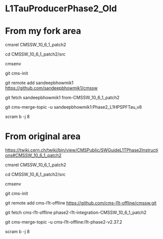 # L1TauProducerPhase2_Old


# From my fork area


cmsrel CMSSW_10_6_1_patch2

cd CMSSW_10_6_1_patch2/src

cmsenv

git cms-init



git remote add sandeepbhowmik1 https://github.com/sandeepbhowmik1/cmssw

git fetch sandeepbhowmik1 from-CMSSW_10_6_1_patch2

git cms-merge-topic -u sandeepbhowmik1:Phase2_L1HPSPFTau_v8

scram b -j 8





# From original area

https://twiki.cern.ch/twiki/bin/view/CMSPublic/SWGuideL1TPhase2Instructions#CMSSW_10_6_1_patch2


cmsrel CMSSW_10_6_1_patch2

cd CMSSW_10_6_1_patch2/src

cmsenv

git cms-init

git remote add cms-l1t-offline https://github.com/cms-l1t-offline/cmssw.git

git fetch cms-l1t-offline phase2-l1t-integration-CMSSW_10_6_1_patch2

git cms-merge-topic -u cms-l1t-offline:l1t-phase2-v2.37.2

scram b -j 8
